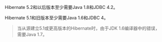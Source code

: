 Hibernate 5.2和以后版本至少需要Java 1.8和JDBC 4.2。

Hibernate 5.1和旧版本至少需要Java 1.6和JDBC 4。

> 当从源建立5.1或更高版本的Hibernate时，由于JDK 1.6编译器中的错误，需要Java 1.7。



